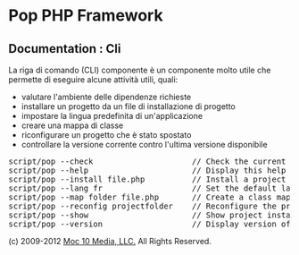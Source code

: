 Pop PHP Framework
=================

Documentation : Cli
-------------------

La riga di comando (CLI) componente è un componente molto utile che permette di eseguire alcune attività utili, quali:

* valutare l'ambiente delle dipendenze richieste
* installare un progetto da un file di installazione di progetto
* impostare la lingua predefinita di un'applicazione
* creare una mappa di classe
* riconfigurare un progetto che è stato spostato
* controllare la versione corrente contro l'ultima versione disponibile

<pre>
script/pop --check                     // Check the current configuration for required dependencies
script/pop --help                      // Display this help
script/pop --install file.php          // Install a project based on the install file specified
script/pop --lang fr                   // Set the default language for the project
script/pop --map folder file.php       // Create a class map file from the source folder and save to the output file
script/pop --reconfig projectfolder    // Reconfigure the project based on the new location of the project
script/pop --show                      // Show project install instructions
script/pop --version                   // Display version of Pop PHP Framework and latest available
</pre>

(c) 2009-2012 [Moc 10 Media, LLC.](http://www.moc10media.com) All Rights Reserved.

